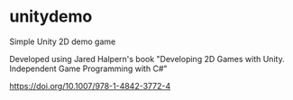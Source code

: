 # unitydemo
Simple Unity 2D demo game

Developed using Jared Halpern's book "Developing 2D Games with Unity. Independent Game Programming with C#" 

https://doi.org/10.1007/978-1-4842-3772-4

